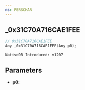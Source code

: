 ```yaml
---
ns: PERSCHAR
---
```

## _0x31C70A716CAE1FEE

```c
// 0x31C70A716CAE1FEE
Any _0x31C70A716CAE1FEE(Any p0);
```

```
NativeDB Introduced: v1207
```

## Parameters
* **p0**:
